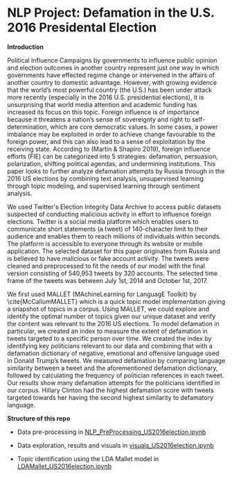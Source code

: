 # NLP Project: Defamation in the U.S. 2016 Presidental Election

**Introduction**

Political Influence Campaigns by governments to influence public opinion and election outcomes in another country represent just one way in which governments have effected regime change or intervened in the affairs of another country to domestic advantage. However, with growing evidence that the world’s most powerful country (the U.S.) has been under attack more recently (especially in the 2016 U.S. presidential elections), it is unsurprising that world media attention and academic funding has increased its focus on this topic. Foreign influence is of importance because it threatens a nation’s sense of sovereignty and right to self-determination, which are core democratic values. In some cases, a power imbalance may be exploited in order to achieve change favourable to the foreign power, and this can also lead to a sense of exploitation by the receiving state. According to (Martin & Shapiro 2019), foreign influence efforts (FIE) can be categorized into 5 strategies: defamation, persuasion, polarization, shifting political agendas, and undermining institutions. This paper looks to further analyze defamation attempts by Russia through in the 2016 US elections by combining text analysis, unsupervised learning through topic modeling, and supervised learning through sentiment analysis. 

We used Twitter's Election Integrity Data Archive to access public datasets suspected of conducting malicious activity in effort to influence foreign elections. Twitter is a social media platform which enables  users  to  communicate  short statements  (a  tweet) of 140-character limit to  their audience and enables them to reach millions of individuals within seconds.  The platform is accessible to everyone through its website or mobile application. The selected dataset for this paper originates from Russia and is believed to have malicious or fake account activity. The tweets were cleaned and preprocessed to fit the needs of our model with the final version consisting of 540,953 tweets by 320 accounts. The selected time frame of the tweets was between July 1st, 2014 and October 1st, 2017.

We first used MALLET (MAchineLearning for LanguagE Toolkit) by \cite{McCallumMALLET} which is a quick topic model implementation giving a snapshot of topics in a corpus. Using MALLET, we could explore and identify the optimal number of topics given our unique dataset and verify the content was relevant to the 2016 US elections. To model defamation in particular, we created an index to measure the extent of defamation in tweets targeted to a specific person over time. We created the index by identifying key politicians relevant to our data and combining that with a defamation dictionary of negative, emotional and offensive language used in Donald Trump’s tweets. We measured defamation by comparing language similarity between a tweet and the aforementioned defamation dictionary, followed by calculating the frequency of politician references in each tweet. Our results show many defamation attempts for the politicians identified in our corpus. Hillary Clinton had the highest defamation score with tweets targeted towards her having the second highest similarity to defamatory language.

**Structure of this repo**

- Data pre-processing in [NLP_PreProcessing_US2016election.ipynb](https://github.com/c-maine/NLP_Defamation_in_US2016election/blob/master/NLPPreprocessing_US2016election.ipynb)

- Data exploration, results and visuals in [visuals_US2016election.ipynb](https://github.com/c-maine/NLP_Defamation_in_US2016election/blob/master/visuals_US2016election.ipynb)

- Topic identification using the LDA Mallet model in [LDAMallet_US2016election.ipynb](https://github.com/c-maine/NLP_Defamation_in_US2016election/blob/master/LDAMallet_US2016election.ipynb)


